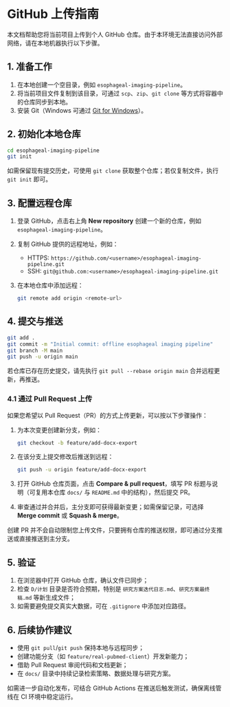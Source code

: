 # GitHub 上传指南

本文档帮助您将当前项目上传到个人 GitHub 仓库。由于本环境无法直接访问外部网络，请在本地机器执行以下步骤。

## 1. 准备工作

1. 在本地创建一个空目录，例如 `esophageal-imaging-pipeline`。
2. 将当前项目文件复制到该目录，可通过 `scp`、`zip`、`git clone` 等方式将容器中的仓库同步到本地。
3. 安装 Git（Windows 可通过 [Git for Windows](https://git-scm.com/download/win)）。

## 2. 初始化本地仓库

```bash
cd esophageal-imaging-pipeline
git init
```

如需保留现有提交历史，可使用 `git clone` 获取整个仓库；若仅复制文件，执行 `git init` 即可。

## 3. 配置远程仓库

1. 登录 GitHub，点击右上角 **New repository** 创建一个新的仓库，例如 `esophageal-imaging-pipeline`。
2. 复制 GitHub 提供的远程地址，例如：
   - HTTPS: `https://github.com/<username>/esophageal-imaging-pipeline.git`
   - SSH: `git@github.com:<username>/esophageal-imaging-pipeline.git`
3. 在本地仓库中添加远程：

   ```bash
   git remote add origin <remote-url>
   ```

## 4. 提交与推送

```bash
git add .
git commit -m "Initial commit: offline esophageal imaging pipeline"
git branch -M main
git push -u origin main
```

若仓库已存在历史提交，请先执行 `git pull --rebase origin main` 合并远程更新，再推送。

### 4.1 通过 Pull Request 上传

如果您希望以 Pull Request（PR）的方式上传更新，可以按以下步骤操作：

1. 为本次变更创建新分支，例如：

   ```bash
   git checkout -b feature/add-docx-export
   ```

2. 在该分支上提交修改后推送到远程：

   ```bash
   git push -u origin feature/add-docx-export
   ```

3. 打开 GitHub 仓库页面，点击 **Compare & pull request**，填写 PR 标题与说明（可复用本仓库 `docs/` 与 `README.md` 中的结构），然后提交 PR。
4. 审查通过并合并后，主分支即可获得最新变更；如需保留记录，可选择 **Merge commit** 或 **Squash & merge**。

创建 PR 并不会自动限制您上传文件，只要拥有仓库的推送权限，即可通过分支推送或直接推送到主分支。

## 5. 验证

1. 在浏览器中打开 GitHub 仓库，确认文件已同步；
2. 检查 `D/计划` 目录是否符合预期，特别是 `研究方案迭代日志.md`、`研究方案最终稿.md` 等新生成文件；
3. 如需要避免提交真实大数据，可在 `.gitignore` 中添加对应路径。

## 6. 后续协作建议

- 使用 `git pull`/`git push` 保持本地与远程同步；
- 创建功能分支（如 `feature/real-pubmed-client`）开发新能力；
- 借助 Pull Request 审阅代码和文档更新；
- 在 `docs/` 目录中持续记录检索策略、数据处理与研究方案。

如需进一步自动化发布，可结合 GitHub Actions 在推送后触发测试，确保离线管线在 CI 环境中稳定运行。
